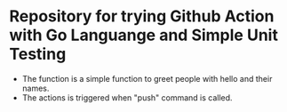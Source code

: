 # Repository for trying Github Action with Go Languange and Simple Unit Testing
- The function is a simple function to greet people with hello and their names.
- The actions is triggered when "push" command is called.
